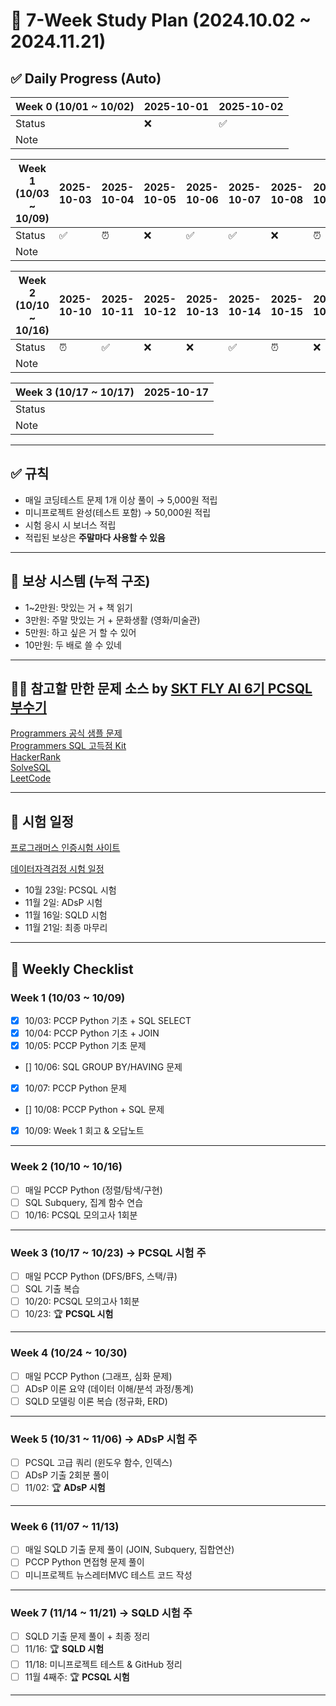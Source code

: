 # 🎯 7-Week Study Plan (2024.10.02 ~ 2024.11.21)

## ✅ Daily Progress (Auto)

<!-- PROGRESS:START -->
| Week 0 (10/01 ~ 10/02) | 2025-10-01 | 2025-10-02 |
|------------|------------|------------|
| Status | ❌ | ✅ |
| Note |  |  |

| Week 1 (10/03 ~ 10/09) | 2025-10-03 | 2025-10-04 | 2025-10-05 | 2025-10-06 | 2025-10-07 | 2025-10-08 | 2025-10-09 |
|------------|------------|------------|------------|------------|------------|------------|------------|
| Status | ✅ | ⏰ | ❌ | ✅ | ✅ | ❌ | ⏰ |
| Note |  |  |  |  |  |  |  |

| Week 2 (10/10 ~ 10/16) | 2025-10-10 | 2025-10-11 | 2025-10-12 | 2025-10-13 | 2025-10-14 | 2025-10-15 | 2025-10-16 |
|------------|------------|------------|------------|------------|------------|------------|------------|
| Status | ⏰ | ✅ | ❌ | ❌ | ✅ | ⏰ | ❌ |
| Note |  |  |  |  |  |  |  |

| Week 3 (10/17 ~ 10/17) | 2025-10-17 |
|------------|------------|
| Status |  |
| Note |  |
<!-- PROGRESS:END -->


---

## ✅ 규칙

- 매일 코딩테스트 문제 1개 이상 풀이 → 5,000원 적립
- 미니프로젝트 완성(테스트 포함) → 50,000원 적립
- 시험 응시 시 보너스 적립
- 적립된 보상은 **주말마다 사용할 수 있음**

---

## 🎁 보상 시스템 (누적 구조)

- 1~2만원: 맛있는 거 + 책 읽기
- 3만원: 주말 맛있는 거 + 문화생활 (영화/미술관)
- 5만원: 하고 싶은 거 할 수 있어
- 10만원: 두 배로 쓸 수 있네

---

## 🧑‍💻 참고할 만한 문제 소스 by [SKT FLY AI 6기 PCSQL 부수기](https://github.com/Hyubbbb/FLY_PCSQL?tab=readme-ov-file)
[Programmers 공식 샘플 문제](https://certi.programmers.co.kr/about/sample)  
[Programmers SQL 고득점 Kit](https://school.programmers.co.kr/learn/challenges?tab=sql_practice_kit)  
[HackerRank](https://www.hackerrank.com/domains/sql?ref=blog.selectfromuser.com)  
[SolveSQL](https://solvesql.com/?ref=blog.selectfromuser.com)  
[LeetCode](https://leetcode.com/studyplan/top-sql-50/)

---

## 🎯 시험 일정
[프로그래머스 인증시험 사이트](https://certi.programmers.co.kr/tryouts)

[데이터자격검정 시험 일정](https://www.dataq.or.kr/www/accept/schedule.do)

- 10월 23일: PCSQL 시험
- 11월 2일: ADsP 시험
- 11월 16일: SQLD 시험
- 11월 21일: 최종 마무리

---

## 📅 Weekly Checklist


### Week 1 (10/03 ~ 10/09)

- [x] 10/03: PCCP Python 기초 + SQL SELECT
- [x] 10/04: PCCP Python 기초 + JOIN
- [x] 10/05: PCCP Python 기초 문제
- [] 10/06: SQL GROUP BY/HAVING 문제
- [x] 10/07: PCCP Python 문제
- [] 10/08: PCCP Python + SQL 문제
- [x] 10/09: Week 1 회고 & 오답노트

---

### Week 2 (10/10 ~ 10/16)

- [ ] 매일 PCCP Python (정렬/탐색/구현)
- [ ] SQL Subquery, 집계 함수 연습
- [ ] 10/16: PCSQL 모의고사 1회분

---

### Week 3 (10/17 ~ 10/23) → **PCSQL 시험 주**

- [ ] 매일 PCCP Python (DFS/BFS, 스택/큐)
- [ ] SQL 기출 복습
- [ ] 10/20: PCSQL 모의고사 1회분
- [ ] 10/23: 🏆 **PCSQL 시험**

---

### Week 4 (10/24 ~ 10/30)

- [ ] 매일 PCCP Python (그래프, 심화 문제)
- [ ] ADsP 이론 요약 (데이터 이해/분석 과정/통계)
- [ ] SQLD 모델링 이론 복습 (정규화, ERD)

---

### Week 5 (10/31 ~ 11/06) → **ADsP 시험 주**

- [ ] PCSQL 고급 쿼리 (윈도우 함수, 인덱스)
- [ ] ADsP 기출 2회분 풀이
- [ ] 11/02: 🏆 **ADsP 시험**

---

### Week 6 (11/07 ~ 11/13)

- [ ] 매일 SQLD 기출 문제 풀이 (JOIN, Subquery, 집합연산)
- [ ] PCCP Python 면접형 문제 풀이
- [ ] 미니프로젝트 뉴스레터MVC 테스트 코드 작성

---

### Week 7 (11/14 ~ 11/21) → **SQLD 시험 주**

- [ ] SQLD 기출 문제 풀이 + 최종 정리
- [ ] 11/16: 🏆 **SQLD 시험**
- [ ] 11/18: 미니프로젝트 테스트 & GitHub 정리
- [ ] 11월 4째주: 🏆 **PCSQL 시험**

---




